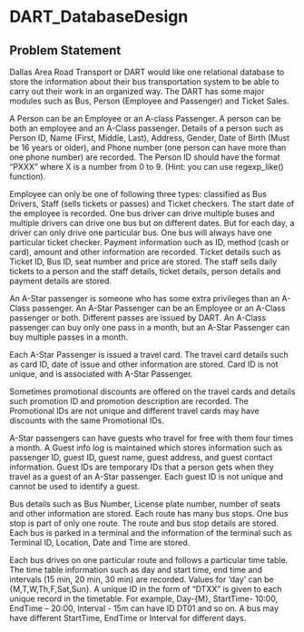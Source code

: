 # DART_DatabaseDesign


## Problem Statement 
Dallas Area Road Transport or DART would like one relational database to store the information about their bus transportation system to be able to carry out their work in an organized way. The DART has some major modules such as Bus, Person (Employee and Passenger) and Ticket Sales.

A Person can be an Employee or an A-class Passenger. A person can be both an employee and an A-Class passenger. Details of a person such as Person ID, Name (First, Middle, Last), Address, Gender, Date of Birth (Must be 16 years or older), and Phone number (one person can have more than one phone number) are recorded. The Person ID should have the format “PXXX” where X is a number from 0 to 9. (Hint: you can use regexp_like() function).

Employee can only be one of following three types: classified as Bus Drivers, Staff (sells tickets or passes) and Ticket checkers. The start date of the employee is recorded. One bus driver can drive multiple buses and multiple drivers can drive one bus but on different dates. But for each day, a driver can only drive one particular bus. One bus will always have one particular ticket checker.
Payment information such as ID, method (cash or card), amount and other information are recorded. Ticket details such as Ticket ID, Bus ID, seat number and price are stored. The staff sells daily tickets to a person and the staff details, ticket details, person details and payment details are stored.

An A-Star passenger is someone who has some extra privileges than an A-Class passenger. An A-Star Passenger can be an Employee or an A-Class passenger or both. Different passes are issued by DART. An A-Class passenger can buy only one pass in a month, but an A-Star Passenger can buy multiple passes in a month.

Each A-Star Passenger is issued a travel card. The travel card details such as card ID, date of issue and other information are stored. Card ID is not unique, and is associated with A-Star Passenger.

Sometimes promotional discounts are offered on the travel cards and details such promotion ID and promotion description are recorded. The Promotional IDs are not unique and different travel cards may have discounts with the same Promotional IDs.

A-Star passengers can have guests who travel for free with them four times a month. A Guest info log is maintained which stores information such as passenger ID, guest ID, guest name, guest address, and guest contact information. Guest IDs are temporary IDs that a person gets when they travel as a guest of an A-Star passenger. Each guest ID is not unique and cannot be used to identify a guest.

Bus details such as Bus Number, License plate number, number of seats and other information are stored. Each route has many bus stops. One bus stop is part of only one route. The route and bus stop details are stored. Each bus is parked in a terminal and the information of the terminal such as Terminal ID, Location, Date and Time are stored.

Each bus drives on one particular route and follows a particular time table. The time table information such as day and start time, end time and intervals (15 min, 20 min, 30 min) are recorded. Values for ‘day’ can be {M,T,W,Th,F,Sat,Sun}. A unique ID in the form of “DTXX” is given to each unique record in the timetable. For example, Day-{M}, StartTime- 10:00, EndTime – 20:00, Interval - 15m can have ID DT01 and so on. A bus may have different StartTime, EndTime or Interval for different days.
